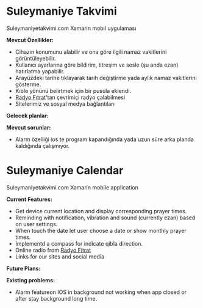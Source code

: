 # Suleymaniye Takvimi
Suleymaniyetakvimi.com Xamarin mobil uygulaması

**Mevcut Özellikler:**

* Cihazın konumunu alabilir ve ona göre ilgili namaz vakitlerini görüntüleyebilir.
* Kullanıcı ayarlarına göre bildirim, titreşim ve sesle (şu anda ezan) hatırlatma yapabilir.
* Arayüzdeki tarihe tıklayarak tarih değiştirme yada aylık namaz vakitlerini gösterme.
* Kıble yönünü belirtmek için bir pusula eklendi.
* [Radyo Fıtrat](http://www.radyofitrat.com)'tan çevrimiçi radyo çalabilmesi
* Sitelerimiz ve sosyal medya bağlantıları

**Gelecek planlar:**

**Mevcut sorunlar:**
* Alarm özelliği ios te program kapandığında yada uzun süre arka planda kaldığında çalışmıyor.

# Suleymaniye Calendar
Suleymaniyetakvimi.com Xamarin mobile application

**Current Features:**
* Get device current location and display corresponding prayer times.
* Reminding with notification, vibration and sound (currently ezan) based on user settings.
* When touch the date let user choose a date or show monthly prayer times.
* Implementd a compass for indicate qibla direction.
* Online radio from [Radyo Fitrat](http://www.radyofitrat.com)
* Links for our sites and social media

**Future Plans:**


**Existing problems:**
* Alarm featureon IOS in background not working when app closed or after stay background long time.
